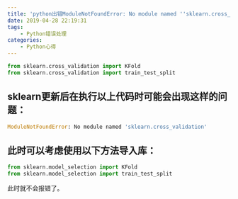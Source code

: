 ```yaml
---
title: 'python出错ModuleNotFoundError: No module named ''sklearn.cross_validation'''
date: 2019-04-28 22:19:31
tags: 
    - Python错误处理
categories: 
    - Python心得
---
```


```python
from sklearn.cross_validation import KFold
from sklearn.cross_validation import train_test_split

```
## sklearn更新后在执行以上代码时可能会出现这样的问题：
```python
ModuleNotFoundError: No module named 'sklearn.cross_validation'
```
## 此时可以考虑使用以下方法导入库：
```python
from sklearn.model_selection import KFold
from sklearn.model_selection import train_test_split
```
  此时就不会报错了。

